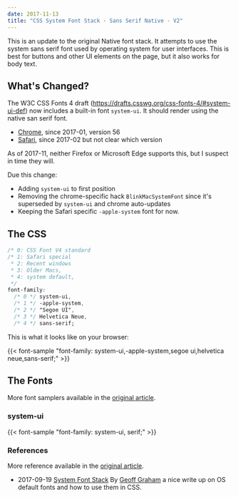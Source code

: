 ```yaml
---
date: 2017-11-13
title: "CSS System Font Stack - Sans Serif Native - V2"
---
```


This is an update to the original Native font stack.  It attempts to use the system sans serif font used by operating system for user interfaces. This is best for buttons and other UI elements on the page, but it also works for body text.

## What's Changed?

The W3C CSS Fonts 4 draft (https://drafts.csswg.org/css-fonts-4/#system-ui-def) now includes a built-in font `system-ui`.  It should render using the native san serif font.

* [Chrome](https://www.chromestatus.com/feature/5640395337760768), since 2017-01, version 56
* [Safari](https://bugs.webkit.org/show_bug.cgi?id=151493), since 2017-02 but not clear which version

As of 2017-11, neither Firefox or Microsoft Edge supports this, but I suspect in time they will.

Due this change:

* Adding `system-ui` to first position
* Removing the chrome-specific hack `BlinkMacSystemFont` since it's superseded by `system-ui` and chrome auto-updates
* Keeping the Safari specific `-apple-system` font for now.

## The CSS

```css
/* 0: CSS Font V4 standard
/* 1: Safari special
 * 2: Recent windows
 * 3: Older Macs,
 * 4: system default,
 */
font-family:
  /* 0 */ system-ui,
  /* 1 */ -apple-system,
  /* 2 */ "Segoe UI",
  /* 3 */ Helvetica Neue,
  /* 4 */ sans-serif;
```

This is what it looks like on your browser:

{{< font-sample "font-family: system-ui,-apple-system,segoe ui,helvetica neue,sans-serif;" >}}

## The Fonts

More font samplers available in the [original article](https://www.client9.com/css-system-font-stack---sans-serif-native---v1/).

### system-ui

{{< font-sample "font-family: system-ui, serif;" >}}

### References

More reference available in the [original article](https://www.client9.com/css-system-font-stack---sans-serif-native---v1/).

* 2017-09-19 [System Font Stack](https://css-tricks.com/snippets/css/system-font-stack/) By [Geoff Graham](https://css-tricks.com/author/geoffgraham/) a nice write up on OS default fonts and how to use them in CSS.
